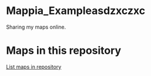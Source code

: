 
# Mappia_Exampleasdzxczxc

  Sharing my maps online.

# Maps in this repository

  [List maps in repository](https://maps.csr.ufmg.br/calculator/?lang=eng&map=&queryid=152&listRepository=Repository&storeurl=https://github.com/asfixia/Mappia_Exampleasdzxczxc/)
                